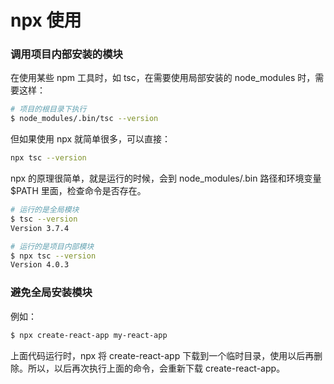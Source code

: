 # npx 使用

### 调用项目内部安装的模块

在使用某些 npm 工具时，如 tsc，在需要使用局部安装的 node_modules 时，需要这样：

```bash
# 项目的根目录下执行
$ node_modules/.bin/tsc --version
```

但如果使用 npx 就简单很多，可以直接：

```bash
npx tsc --version
```

npx 的原理很简单，就是运行的时候，会到 node_modules/.bin 路径和环境变量\$PATH 里面，检查命令是否存在。

```bash
# 运行的是全局模块
$ tsc --version               
Version 3.7.4

# 运行的是项目内部模块
$ npx tsc --version
Version 4.0.3
```


### 避免全局安装模块

例如：

```bash
$ npx create-react-app my-react-app
```

上面代码运行时，npx 将 create-react-app 下载到一个临时目录，使用以后再删除。所以，以后再次执行上面的命令，会重新下载 create-react-app。
